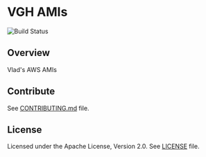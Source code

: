 # VGH AMIs

![Build Status](https://github.com/vghn/amis/workflows/CI/badge.svg)

## Overview

Vlad's AWS AMIs

## Contribute

See [CONTRIBUTING.md](CONTRIBUTING.md) file.

## License

Licensed under the Apache License, Version 2.0.
See [LICENSE](LICENSE) file.
